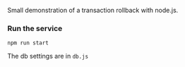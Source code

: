 Small demonstration of a transaction rollback with node.js.

### Run the service

`npm run start`

The db settings are in `db.js`
